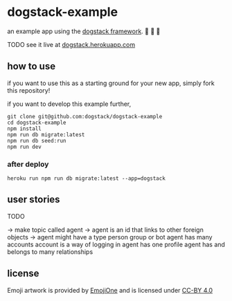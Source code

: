# dogstack-example

an example app using the [dogstack framework](https://dogstack.js.org). :dog: :dog: :dog:

TODO see it live at [dogstack.herokuapp.com](https://dogstack.herokuapp.com/)

## how to use

if you want to use this as a starting ground for your new app, simply fork this repository!

if you want to develop this example further,

```shell
git clone git@github.com:dogstack/dogstack-example
cd dogstack-example
npm install
npm run db migrate:latest
npm run db seed:run
npm run dev
```

### after deploy

```shell
heroku run npm run db migrate:latest --app=dogstack
```

## user stories

TODO

-> make topic called agent
-> agent is an id that links to other foreign objects
-> agent might have a type person group or bot
agent has many accounts
account is a way of logging in
agent has one profile
agent has and belongs to many relationships

## license

Emoji artwork is provided by [EmojiOne](https://www.emojione.com) and is licensed under [CC-BY 4.0](https://creativecommons.org/licenses/by/4.0/legalcode)
